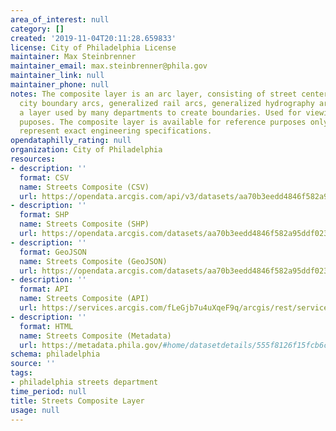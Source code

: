 ```yaml
---
area_of_interest: null
category: []
created: '2019-11-04T20:11:28.659833'
license: City of Philadelphia License
maintainer: Max Steinbrenner
maintainer_email: max.steinbrenner@phila.gov
maintainer_link: null
maintainer_phone: null
notes: The composite layer is an arc layer, consisting of street centerline arcs,
  city boundary arcs, generalized rail arcs, generalized hydrography arcs. This is
  a layer used by many departments to create boundaries. Used for viewing and analysis
  puposes. The composite layer is available for reference purposes only and does not
  represent exact engineering specifications.
opendataphilly_rating: null
organization: City of Philadelphia
resources:
- description: ''
  format: CSV
  name: Streets Composite (CSV)
  url: https://opendata.arcgis.com/api/v3/datasets/aa70b3eedd4846f582a95ddf0239dd49_0/downloads/data?format=csv&spatialRefId=4326
- description: ''
  format: SHP
  name: Streets Composite (SHP)
  url: https://opendata.arcgis.com/datasets/aa70b3eedd4846f582a95ddf0239dd49_0.zip
- description: ''
  format: GeoJSON
  name: Streets Composite (GeoJSON)
  url: https://opendata.arcgis.com/datasets/aa70b3eedd4846f582a95ddf0239dd49_0.geojson
- description: ''
  format: API
  name: Streets Composite (API)
  url: https://services.arcgis.com/fLeGjb7u4uXqeF9q/arcgis/rest/services/composite/FeatureServer/0/query?outFields=*&where=1%3D1
- description: ''
  format: HTML
  name: Streets Composite (Metadata)
  url: https://metadata.phila.gov/#home/datasetdetails/555f8126f15fcb6c6ed440f9/representationdetails/56b8d547048f6c43577c6d13/
schema: philadelphia
source: ''
tags:
- philadelphia streets department
time_period: null
title: Streets Composite Layer
usage: null
---
```

